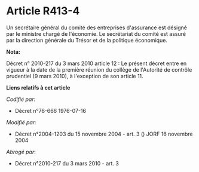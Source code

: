 # Article R413-4

Un secrétaire général du comité des entreprises d'assurance est désigné par le ministre chargé de l'économie. Le secrétariat
du comité est assuré par la direction générale du Trésor et de la politique économique.

**Nota:**

Décret n° 2010-217 du 3 mars 2010 article 12 : Le présent décret entre en vigueur à la date de la première réunion du collège
de l'Autorité de contrôle prudentiel (9 mars 2010), à l'exception de son article 11.

**Liens relatifs à cet article**

_Codifié par_:

  - Décret n°76-666 1976-07-16

_Modifié par_:

  - Décret n°2004-1203 du 15 novembre 2004 - art. 3 () JORF 16 novembre 2004

_Abrogé par_:

  - Décret n°2010-217 du 3 mars 2010 - art. 3
